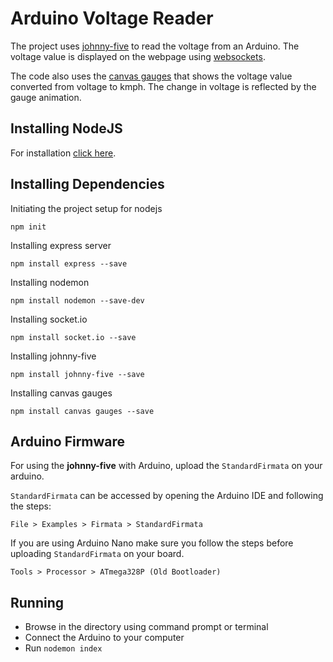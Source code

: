 # Arduino Voltage Reader

The project uses [johnny-five](http://johnny-five.io/) to read the voltage from an Arduino. The voltage value is displayed on the webpage using [websockets](https://socket.io/).

The code also uses the [canvas gauges](https://canvas-gauges.com/) that shows the voltage value converted from voltage to kmph. The change in voltage is reflected by the gauge animation.

## Installing NodeJS

For installation [click here](https://nodejs.org/en/download/).

## Installing Dependencies

Initiating the project setup for nodejs

`npm init`

Installing express server

`npm install express --save`

Installing nodemon

`npm install nodemon --save-dev`

Installing socket.io

`npm install socket.io --save`

Installing johnny-five

`npm install johnny-five --save`

Installing canvas gauges

`npm install canvas gauges --save`

## Arduino Firmware

For using the **johnny-five** with Arduino, upload the `StandardFirmata` on your arduino.

`StandardFirmata` can be accessed by opening the Arduino IDE and following the steps:

`File > Examples > Firmata > StandardFirmata`

If you are using Arduino Nano make sure you follow the steps before uploading `StandardFirmata` on your board.

`Tools > Processor > ATmega328P (Old Bootloader)`

## Running

* Browse in the directory using command prompt or terminal
* Connect the Arduino to your computer
* Run `nodemon index`
